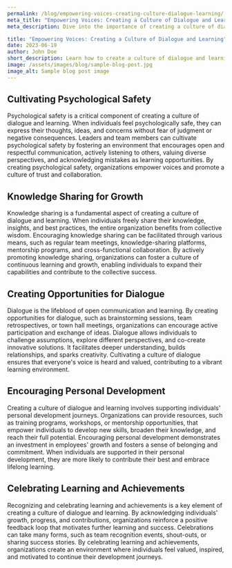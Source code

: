 ```yaml
---
permalink: /blog/empowering-voices-creating-culture-dialogue-learning/
meta_title: "Empowering Voices: Creating a Culture of Dialogue and Learning"
meta_description: Dive into the importance of creating a culture of dialogue and learning. Explore ways to empower voices and encourage knowledge sharing for personal and collective growth.

title: "Empowering Voices: Creating a Culture of Dialogue and Learning"
date: 2023-06-19
author: John Doe
short_description: Learn how to create a culture of dialogue and learning to empower voices and foster personal and collective growth through effective knowledge sharing.
image: /assets/images/blog/sample-blog-post.jpg
image_alt: Sample blog post image
---
```


## Cultivating Psychological Safety

Psychological safety is a critical component of creating a culture of dialogue and learning. When individuals feel psychologically safe, they can express their thoughts, ideas, and concerns without fear of judgment or negative consequences. Leaders and team members can cultivate psychological safety by fostering an environment that encourages open and respectful communication, actively listening to others, valuing diverse perspectives, and acknowledging mistakes as learning opportunities. By creating psychological safety, organizations empower voices and promote a culture of trust and collaboration.

## Knowledge Sharing for Growth

Knowledge sharing is a fundamental aspect of creating a culture of dialogue and learning. When individuals freely share their knowledge, insights, and best practices, the entire organization benefits from collective wisdom. Encouraging knowledge sharing can be facilitated through various means, such as regular team meetings, knowledge-sharing platforms, mentorship programs, and cross-functional collaboration. By actively promoting knowledge sharing, organizations can foster a culture of continuous learning and growth, enabling individuals to expand their capabilities and contribute to the collective success.

## Creating Opportunities for Dialogue

Dialogue is the lifeblood of open communication and learning. By creating opportunities for dialogue, such as brainstorming sessions, team retrospectives, or town hall meetings, organizations can encourage active participation and exchange of ideas. Dialogue allows individuals to challenge assumptions, explore different perspectives, and co-create innovative solutions. It facilitates deeper understanding, builds relationships, and sparks creativity. Cultivating a culture of dialogue ensures that everyone's voice is heard and valued, contributing to a vibrant learning environment.

## Encouraging Personal Development

Creating a culture of dialogue and learning involves supporting individuals' personal development journeys. Organizations can provide resources, such as training programs, workshops, or mentorship opportunities, that empower individuals to develop new skills, broaden their knowledge, and reach their full potential. Encouraging personal development demonstrates an investment in employees' growth and fosters a sense of belonging and commitment. When individuals are supported in their personal development, they are more likely to contribute their best and embrace lifelong learning.

## Celebrating Learning and Achievements

Recognizing and celebrating learning and achievements is a key element of creating a culture of dialogue and learning. By acknowledging individuals' growth, progress, and contributions, organizations reinforce a positive feedback loop that motivates further learning and success. Celebrations can take many forms, such as team recognition events, shout-outs, or sharing success stories. By celebrating learning and achievements, organizations create an environment where individuals feel valued, inspired, and motivated to continue their development journeys.